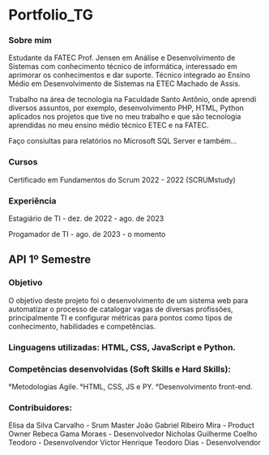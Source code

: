   # Portfolio_TG

<h3>Sobre mim</h3>

Estudante da FATEC Prof. Jensen em Análise e Desenvolvimento de Sistemas com conhecimento técnico de informática, interessado em aprimorar os conhecimentos e dar suporte.
Técnico integrado ao Ensino Médio em Desenvolvimento de Sistemas na ETEC Machado de Assis. 

Trabalho na área de tecnologia na Faculdade Santo Antônio, onde aprendi diversos assuntos, por exemplo, desenvolvimento PHP, HTML, Python aplicados nos projetos que tive no meu trabalho e que são tecnologia aprendidas no meu ensino médio técnico ETEC e na FATEC.

Faço consiultas para relatórios no Microsoft SQL Server e também...


<h3>Cursos</h3>

Certificado em Fundamentos do Scrum 2022 - 2022 (SCRUMstudy)


<h3>Experiência</h3>

Estagiário de TI - dez. de 2022 - ago. de 2023

Progamador de TI - ago. de 2023 - o momento


<h2>API 1º Semestre</h2>

<h3>Objetivo</h3>

O objetivo deste projeto foi o desenvolvimento de um sistema web para automatizar o processo de catalogar vagas de diversas profissões, principalmente TI e configurar métricas para pontos como tipos de conhecimento, habilidades e competências.

<h3>Linguagens utilizadas: HTML, CSS, JavaScript e Python.</h3>

<h3>Competências desenvolvidas (Soft Skills e Hard Skills):</h3>
°Metodologias Agile.
°HTML, CSS, JS e PY.
°Desenvolvimento front-end.

<h3>Contribuidores:</h3>
Elisa da Silva Carvalho - Srum Master
João Gabriel Ribeiro Mira - Product Owner
Rebeca Gama Moraes - Desenvolvedor
Nicholas Guilherme Coelho Teodoro - Desenvolvendor
Víctor Henrique Teodoro Dias - Desenvolvendor

